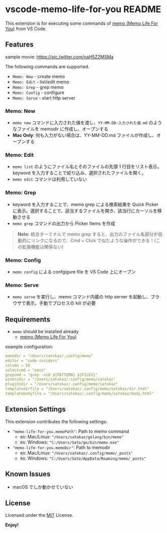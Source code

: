 # vscode-memo-life-for-you README

This extension is for executing some commands of [memo (Memo Life For You)](https://github.com/mattn/memo) from VS Code.

## Features

sample movie:
https://pic.twitter.com/naH5Z2MSMa


The following commands are supported.

* `Memo: New` - create memo
* `Memo: Edit` - list/edit memo
* `Memo: Grep` - grep memo
* `Memo: Config` - configure
* `Memo: Serve` - start http server

### Memo: New

* `memo new` コマンドに入力された値を渡し、`YY-MM-DD-入力された値.md` のようなファイルを memodir に作成し、オープンする
* **Mac Only**: 何も入力がない場合は、YY-MM-DD.md ファイルが作成し、オープンする 


### Memo: Edit

* `memo list` のようにファイル名とそのファイルの先頭 1 行目をリスト表示。keyword を入力することで絞り込み、選択されたファイルを開く。
* `memo edit` コマンドは利用していない

### Memo: Grep

* keyword を入力することで、memo grep による検索結果を Quick Picker に表示。選択することで、該当するファイルを開き、該当行にカーソルを移動させる
* `memo grep` コマンドの出力から Picker Items を作成 

>**Note:** 統合ターミナルで memo grep すると、出力のファイル名部分が自動的にリンクになるので、Cmd + Click で似たような操作ができる！(この拡張機能は関係ない)

### Memo: Config

* `memo config` による confgigure file を VS Code 上にオープン

### Memo: Serve

* `memo serve` を実行し、memo コマンド内蔵の http server を起動し、ブラウザで表示。手動でプロセスの kill が必要


## Requirements

* `memo` should be installed already
   * [memo (Memo Life For You)](https://github.com/mattn/memo)

example configuration:

```yaml
memodir = "/Users/satokaz/.config/memo"
editor = "code-insiders"
column = 50
selectcmd = "peco"
grepcmd = "grep -niH ${PATTERN} ${FILES}"
assetsdir = "/Users/satokaz/.config/memo/satokaz"
pluginsdir = "/Users/satokaz/.config/memo/satokaz"
templatedirfile = "/Users/satokaz/.config/memo/satokaz/dir.html"
templatebodyfile = "/Users/satokaz/.config/memo/satokaz/body.html"
```

## Extension Settings

This extension contributes the following settings:

* `"memo-life-for-you.memoPath"`: Path to memo command 
   * ex: Mac/Linux: `"/Users/satokaz/golang/bin/memo"`
   * ex: Windows: `"C:/Users/Sato/go/bin/memo.exe"`
* `"memo-life-for-you.memoDir"`: Path to memodir 
   * ex: Mac/Linux: `"/Users/satokaz/.config/memo/_posts"`
   * ex: Windows: `"C:/Users/Sato/AppData/Roaming/memo/_posts"`

## Known Issues

* macOS でしか動かせていない

## License

Licensed under the [MIT](LICENSE.txt) License.

**Enjoy!**